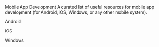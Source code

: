 Mobile App Development
A curated list of useful resources for mobile app development (for Android, iOS, Windows, or any other mobile system).

Android

iOS

Windows
